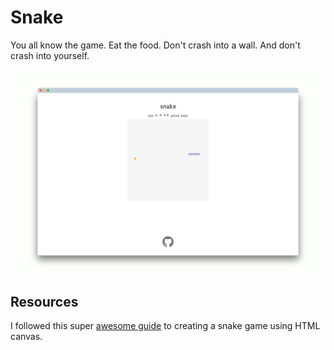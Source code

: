 # Snake 

You all know the game. Eat the food. Don't crash into a wall. And don't crash into yourself. 

![Game of snake](./assets/snake-start.png)

## Resources 

I followed this super [awesome guide](https://medium.freecodecamp.org/think-like-a-programmer-how-to-build-snake-using-only-javascript-html-and-css-7b1479c3339e) to creating a snake game using HTML canvas. 